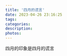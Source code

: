 ```yaml
---
title: '四月的谎言'
date: 2023-04-26 23:16:25
tags:
categories:
description:
photos:
---
```

四月的印象是四月的谎言
